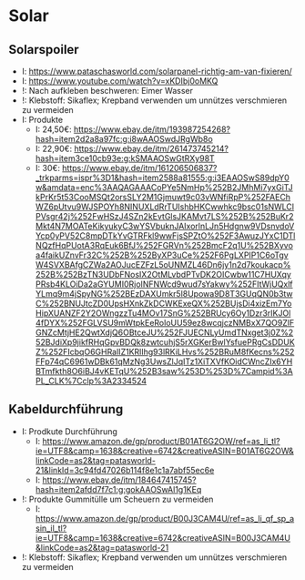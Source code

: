 # Solar

## Solarspoiler
- I: https://www.pataschasworld.com/solarpanel-richtig-am-van-fixieren/
- I: https://www.youtube.com/watch?v=xKDIbj0oMKQ
- !: Nach aufkleben beschweren: Eimer Wasser 
- !: Klebstoff: Sikaflex; Krepband verwenden um unnützes verschmieren zu vermeiden
- I: Produkte
    - I: 24,50€: https://www.ebay.de/itm/193987254268?hash=item2d2a8a97fc:g:i8wAAOSwdJRgWb8o
    - I: 22,90€: https://www.ebay.de/itm/261473745214?hash=item3ce10cb93e:g:kSMAAOSwGtRXy98T
    - I: 30€: https://www.ebay.de/itm/161206506837?_trkparms=ispr%3D1&hash=item2588a81555:g:i3EAAOSwS89dpY0w&amdata=enc%3AAQAGAAACoPYe5NmHp%252B2JMhMi7yxGiTJkPrKr5t53CooMSQt2orsSLY2M1Gjmuwt9c03vWNfiRpP%252FAEChWZ6pUtvu9WJSPOYh8NINUXLdRrTUIshbHKCwwhkc9bsc01sNWLClPVsgr42j%252FwHSzJ4SZn2kEvtGlsJKAMvt7LS%252B%252BuKr2Mkt4N7MOATeKikyukyC3wYSVbuknJAIxorlnLJn5Hdgnw9VDsnvdoVYcp0yPV52C8mpDTkYvGTRFkl9wwFjsSPZtO%252F3AwuzJYxC1DTlNQzfHqPUotA3RqEuk6BfJ%252FGRVn%252BmcF2q1U%252BXyvoa4faikUZnvFr32C%252B%252ByXP3uCe%252F6PgLXPIP1C6oTgvW4SVXBAfgCZWa2AOJucEZFzL5oUNMZL46Dn6jy1n2d7koukacp%252B%252BzTN3UDbFNosIX2OtMLvbdPTvDK2OICwbw11C7HUXqyPRsb4KLOiDa2aGYUMI0RjoINFNWcd9wud7sYakwy%252FItWjUQxlfYLmq9m4jSpyNG%252BEzDAXUmkr5l8Upowa9D8T3GUqQN0b3twC%252BNUJtcZD0UpsHXnkZkDCWKExeQX%252BUjsDi4xizEm7YoHipXUANZF2Y2OWngzzTu4MOv17SnG%252BRUcy6Oy1Dzr3rIKJOl4fDYX%252FGLVSU9mWtpkEeRoloUU59ez8wcqjczNMBxX7QO9ZlFGNZcMtjHE2QwtXdjQ6OBtceJU%252FJUECNLyUmdTNxget3j0Z%252BJdiXp9jikfRHqGpvBDQk8zwtcuhjS5rXGKerBwlYsfuePRgCsDDUKZ%252FIcbqO6GHRalIZ1KRlIhg93lRKiLHvs%252BRuM8fKecns%252FFp74qC6961wDBk61qMzNg3UwsZlJqITz1XiTXVfKOidCWncZIx6YHBTmfkth8O6iBJ4vKETqU%252B3saw%253D%253D%7Campid%3APL_CLK%7Cclp%3A2334524  
    
## Kabeldurchführung
- I: Prodkute Durchführung
    - I: https://www.amazon.de/gp/product/B01AT6G2OW/ref=as_li_tl?ie=UTF8&camp=1638&creative=6742&creativeASIN=B01AT6G2OW&linkCode=as2&tag=patasworld-21&linkId=3c94fd47026b114f8e1c1a7abf55ec6e
    - I: https://www.ebay.de/itm/184647415745?hash=item2afdd7f7c1:g:gokAAOSwAl1g1KEq 
- !: Produkte Gummitülle um Scheuern zu vermeiden
    - I: https://www.amazon.de/gp/product/B00J3CAM4U/ref=as_li_qf_sp_asin_il_tl?ie=UTF8&camp=1638&creative=6742&creativeASIN=B00J3CAM4U&linkCode=as2&tag=patasworld-21
- !: Klebstoff: Sikaflex; Krepband verwenden um unnützes verschmieren zu vermeiden
